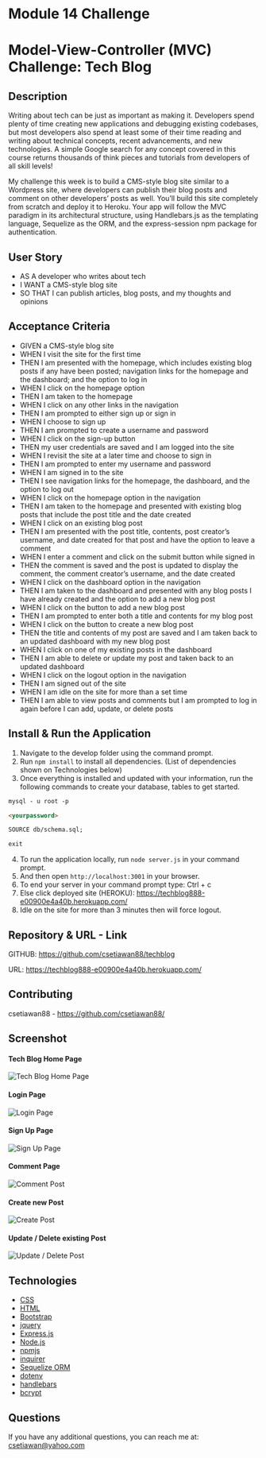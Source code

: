 # Module 14 Challenge

# Model-View-Controller (MVC) Challenge: Tech Blog

## Description

Writing about tech can be just as important as making it. Developers spend plenty of time creating new applications and debugging existing codebases, but most developers also spend at least some of their time reading and writing about technical concepts, recent advancements, and new technologies. A simple Google search for any concept covered in this course returns thousands of think pieces and tutorials from developers of all skill levels!

My challenge this week is to build a CMS-style blog site similar to a Wordpress site, where developers can publish their blog posts and comment on other developers’ posts as well. You’ll build this site completely from scratch and deploy it to Heroku. Your app will follow the MVC paradigm in its architectural structure, using Handlebars.js as the templating language, Sequelize as the ORM, and the express-session npm package for authentication.

## User Story

- AS A developer who writes about tech
- I WANT a CMS-style blog site
- SO THAT I can publish articles, blog posts, and my thoughts and opinions

## Acceptance Criteria

- GIVEN a CMS-style blog site
- WHEN I visit the site for the first time
- THEN I am presented with the homepage, which includes existing blog posts if any have been posted; navigation links for the homepage and the dashboard; and the option to log in
- WHEN I click on the homepage option
- THEN I am taken to the homepage
- WHEN I click on any other links in the navigation
- THEN I am prompted to either sign up or sign in
- WHEN I choose to sign up
- THEN I am prompted to create a username and password
- WHEN I click on the sign-up button
- THEN my user credentials are saved and I am logged into the site
- WHEN I revisit the site at a later time and choose to sign in
- THEN I am prompted to enter my username and password
- WHEN I am signed in to the site
- THEN I see navigation links for the homepage, the dashboard, and the option to log out
- WHEN I click on the homepage option in the navigation
- THEN I am taken to the homepage and presented with existing blog posts that include the post title and the date created
- WHEN I click on an existing blog post
- THEN I am presented with the post title, contents, post creator’s username, and date created for that post and have the option to leave a comment
- WHEN I enter a comment and click on the submit button while signed in
- THEN the comment is saved and the post is updated to display the comment, the comment creator’s username, and the date created
- WHEN I click on the dashboard option in the navigation
- THEN I am taken to the dashboard and presented with any blog posts I have already created and the option to add a new blog post
- WHEN I click on the button to add a new blog post
- THEN I am prompted to enter both a title and contents for my blog post
- WHEN I click on the button to create a new blog post
- THEN the title and contents of my post are saved and I am taken back to an updated dashboard with my new blog post
- WHEN I click on one of my existing posts in the dashboard
- THEN I am able to delete or update my post and taken back to an updated dashboard
- WHEN I click on the logout option in the navigation
- THEN I am signed out of the site
- WHEN I am idle on the site for more than a set time
- THEN I am able to view posts and comments but I am prompted to log in again before I can add, update, or delete posts

## Install & Run the Application

1. Navigate to the develop folder using the command prompt.
2. Run `npm install` to install all dependencies. (List of dependencies shown on Technologies below)
3. Once everything is installed and updated with your information, run the following commands to create your database, tables to get started.

```md
mysql - u root -p

<yourpassword>

SOURCE db/schema.sql;

exit
```

4. To run the application locally, run `node server.js` in your command prompt.
5. And then open `http://localhost:3001` in your browser.
6. To end your server in your command prompt type: Ctrl + c
7. Else click deployed site (HEROKU): https://techblog888-e00900e4a40b.herokuapp.com/
8. Idle on the site for more than 3 minutes then will force logout.

## Repository & URL - Link

GITHUB: https://github.com/csetiawan88/techblog

URL: https://techblog888-e00900e4a40b.herokuapp.com/

## Contributing

csetiawan88 - https://github.com/csetiawan88/

## Screenshot

#### Tech Blog Home Page

![Tech Blog Home Page](./assets/screenshot1.jpg)

#### Login Page

![Login Page](./assets/login.jpg)

#### Sign Up Page

![Sign Up Page](./assets/signup.jpg)

#### Comment Page

![Comment Post](./assets/addcomment.jpg)

#### Create new Post

![Create Post](./assets/create.jpg)

#### Update / Delete existing Post

![Update / Delete Post](./assets/updatedelete.jpg)

## Technologies

- [CSS](https://developer.mozilla.org/en-US/docs/Web/CSS)
- [HTML](https://html.com/)
- [Bootstrap](https://getbootstrap.com/)
- [jquery](https://jquery.com/)
- [Express.js](https://expressjs.com/)
- [Node.js](https://nodejs.org/en/)
- [npmjs](https://docs.npmjs.com/)
- [inquirer](https://www.npmjs.com/package/inquirer)
- [Sequelize ORM](https://sequelize.org/)
- [dotenv](https://www.npmjs.com/package/dotenv)
- [handlebars](https://handlebarsjs.com/)
- [bcrypt](https://www.npmjs.com/package/bcrypt)

## Questions

If you have any additional questions, you can reach me at:
csetiawan@yahoo.com
